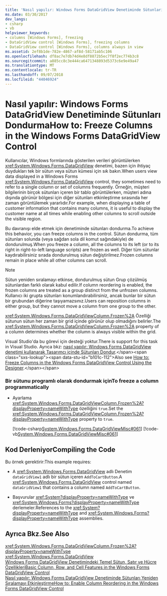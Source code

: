 ```yaml
---
title: 'Nasıl yapılır: Windows Forms DataGridView Denetiminde Sütunları Dondurma'
ms.date: 03/30/2017
dev_langs:
- csharp
- vb
helpviewer_keywords:
- columns [Windows Forms], freezing
- DataGridView control [Windows Forms], freezing columns
- DataGridView control [Windows Forms], columns always in view
ms.assetid: 2ef8b1de-782e-4867-af8d-58171ab5c106
ms.openlocfilehash: df8ac7e7db74d4e8df8872b5ec7f8f2ec774b3c8
ms.sourcegitcommit: a885cc8c3e444ca6471348893d5373c6e9e49a47
ms.translationtype: MT
ms.contentlocale: tr-TR
ms.lasthandoff: 09/07/2018
ms.locfileid: "44046924"
---
```

# <a name="how-to-freeze-columns-in-the-windows-forms-datagridview-control"></a><span data-ttu-id="b101c-102">Nasıl yapılır: Windows Forms DataGridView Denetiminde Sütunları Dondurma</span><span class="sxs-lookup"><span data-stu-id="b101c-102">How to: Freeze Columns in the Windows Forms DataGridView Control</span></span>
<span data-ttu-id="b101c-103">Kullanıcılar, Windows formlarında gösterilen verileri görüntülerken <xref:System.Windows.Forms.DataGridView> denetimi, bazen için ihtiyaç duydukları tek bir sütun veya sütun kümesi için sık bakın.</span><span class="sxs-lookup"><span data-stu-id="b101c-103">When users view data displayed in a Windows Forms <xref:System.Windows.Forms.DataGridView> control, they sometimes need to refer to a single column or set of columns frequently.</span></span> <span data-ttu-id="b101c-104">Örneğin, müşteri bilgilerinin birçok sütunları içeren bir tablo görüntülerken, müşteri adına dışında görünür bölgesi için diğer sütunları etkinleştirme sırasında her zaman görüntülemek yararlıdır.</span><span class="sxs-lookup"><span data-stu-id="b101c-104">For example, when displaying a table of customer information that contains many columns, it is useful to display the customer name at all times while enabling other columns to scroll outside the visible region.</span></span>  
  
 <span data-ttu-id="b101c-105">Bu davranışı elde etmek için denetiminde sütunları dondurma.</span><span class="sxs-lookup"><span data-stu-id="b101c-105">To achieve this behavior, you can freeze columns in the control.</span></span> <span data-ttu-id="b101c-106">Sütun dondurma, tüm sütunları solunda (veya sağdan sola dil komut sağındakiyle) de dondurulmuş.</span><span class="sxs-lookup"><span data-stu-id="b101c-106">When you freeze a column, all the columns to its left (or to its right in right-to-left language scripts) are frozen as well.</span></span> <span data-ttu-id="b101c-107">Diğer tüm sütunlar kaydırabilirsiniz sırada dondurulmuş sütun değiştirilmez.</span><span class="sxs-lookup"><span data-stu-id="b101c-107">Frozen columns remain in place while all other columns can scroll.</span></span>  
  
> [!NOTE]
>  <span data-ttu-id="b101c-108">Sütun yeniden sıralamayı etkinse, dondurulmuş sütun Grup çözülmüş sütunlardan farklı olarak kabul edilir.</span><span class="sxs-lookup"><span data-stu-id="b101c-108">If column reordering is enabled, the frozen columns are treated as a group distinct from the unfrozen columns.</span></span> <span data-ttu-id="b101c-109">Kullanıcı iki grupta sütunları konumlandırabilirsiniz, ancak bunlar bir sütun bir grubundan diğerine taşıyamazsınız.</span><span class="sxs-lookup"><span data-stu-id="b101c-109">Users can reposition columns in either group, but they cannot move a column from one group to the other.</span></span>  
  
 <span data-ttu-id="b101c-110"><xref:System.Windows.Forms.DataGridViewColumn.Frozen%2A> Özelliği sütunun sütun her zaman bir grid içinde görünür olup olmadığını belirler.</span><span class="sxs-lookup"><span data-stu-id="b101c-110">The <xref:System.Windows.Forms.DataGridViewColumn.Frozen%2A> property of a column determines whether the column is always visible within the grid.</span></span>  
  
 <span data-ttu-id="b101c-111">Visual Studio'da bu görevi için desteği yoktur.</span><span class="sxs-lookup"><span data-stu-id="b101c-111">There is support for this task in Visual Studio.</span></span>  <span data-ttu-id="b101c-112">Ayrıca bkz: [nasıl yapılır: Windows Forms DataGridView denetimi kullanarak Tasarımcı içinde Sütunları Dondur](https://msdn.microsoft.com/library/717ss6s6\(v=vs.110\)).</span><span class="sxs-lookup"><span data-stu-id="b101c-112">Also see [How to: Freeze Columns in the Windows Forms DataGridView Control Using the Designer](https://msdn.microsoft.com/library/717ss6s6\(v=vs.110\)).</span></span>  
  
### <a name="to-freeze-a-column-programmatically"></a><span data-ttu-id="b101c-113">Bir sütunu programlı olarak dondurmak için</span><span class="sxs-lookup"><span data-stu-id="b101c-113">To freeze a column programmatically</span></span>  
  
-   <span data-ttu-id="b101c-114">Ayarlama <xref:System.Windows.Forms.DataGridViewColumn.Frozen%2A?displayProperty=nameWithType> özelliğini `true`.</span><span class="sxs-lookup"><span data-stu-id="b101c-114">Set the <xref:System.Windows.Forms.DataGridViewColumn.Frozen%2A?displayProperty=nameWithType> property to `true`.</span></span>  
  
     [!code-csharp[System.Windows.Forms.DataGridViewMisc#061](../../../../samples/snippets/csharp/VS_Snippets_Winforms/System.Windows.Forms.DataGridViewMisc/CS/datagridviewmisc.cs#061)]
     [!code-vb[System.Windows.Forms.DataGridViewMisc#061](../../../../samples/snippets/visualbasic/VS_Snippets_Winforms/System.Windows.Forms.DataGridViewMisc/VB/datagridviewmisc.vb#061)]  
  
## <a name="compiling-the-code"></a><span data-ttu-id="b101c-115">Kod Derleniyor</span><span class="sxs-lookup"><span data-stu-id="b101c-115">Compiling the Code</span></span>  
 <span data-ttu-id="b101c-116">Bu örnek gerektirir:</span><span class="sxs-lookup"><span data-stu-id="b101c-116">This example requires:</span></span>  
  
-   <span data-ttu-id="b101c-117">A <xref:System.Windows.Forms.DataGridView> adlı Denetim `dataGridView1` adlı bir sütun içeren `AddToCartButton`.</span><span class="sxs-lookup"><span data-stu-id="b101c-117">A <xref:System.Windows.Forms.DataGridView> control named `dataGridView1` that contains a column named `AddToCartButton`.</span></span>  
  
-   <span data-ttu-id="b101c-118">Başvurular <xref:System?displayProperty=nameWithType> ve <xref:System.Windows.Forms?displayProperty=nameWithType> derlemeler.</span><span class="sxs-lookup"><span data-stu-id="b101c-118">References to the <xref:System?displayProperty=nameWithType> and <xref:System.Windows.Forms?displayProperty=nameWithType> assemblies.</span></span>  
  
## <a name="see-also"></a><span data-ttu-id="b101c-119">Ayrıca Bkz.</span><span class="sxs-lookup"><span data-stu-id="b101c-119">See Also</span></span>  
 <xref:System.Windows.Forms.DataGridViewColumn.Frozen%2A?displayProperty=nameWithType>  
 <xref:System.Windows.Forms.DataGridView>  
 [<span data-ttu-id="b101c-120">Windows Forms DataGridView Denetimindeki Temel Sütun, Satır ve Hücre Özellikleri</span><span class="sxs-lookup"><span data-stu-id="b101c-120">Basic Column, Row, and Cell Features in the Windows Forms DataGridView Control</span></span>](../../../../docs/framework/winforms/controls/basic-column-row-and-cell-features-wf-datagridview-control.md)  
 [<span data-ttu-id="b101c-121">Nasıl yapılır: Windows Forms DataGridView Denetiminde Sütunları Yeniden Sıralamayı Etkinleştirme</span><span class="sxs-lookup"><span data-stu-id="b101c-121">How to: Enable Column Reordering in the Windows Forms DataGridView Control</span></span>](../../../../docs/framework/winforms/controls/how-to-enable-column-reordering-in-the-windows-forms-datagridview-control.md)
